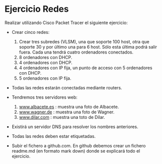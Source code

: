 # Ejercicio Redes
Realizar utilizando Cisco Packet Tracer el siguiente ejercicio:  
- Crear cinco redes:  

    1. Crear tres subredes (VLSM), una que soporte 100 host, otra que soporte 30 y por último una para 6 host. Sólo esta última podrá salir fuera. Cada una tendrá cuatro ordenadores conectados.
    2. 8 ordenadores con DHCP.
    3. 4 ordenadores con DHCP.  
    4. 4 ordenadores con IP fija, un punto de acceso con 5 ordenadores con DHCP.
    5. 5 ordenadores con IP fija.  

- Todas las redes estarán conectadas mediante routers.
- Tendremos tres servidores web:    

    1. www.albacete.es : muestra una foto de Albacete.
    2. www.wagner.de : muestra una foto de Wagner.
    3. www.dilar.com : muestra una toto de Dílar.  

- Existirá un servidor DNS para resolver los nombres anteriores.
- Todas las redes deben estar etiquetadas.
- Subir el fichero a github.com. En github debemos crear un fichero readme.md (en formato mark down) donde se explicará todo el ejercicio.
